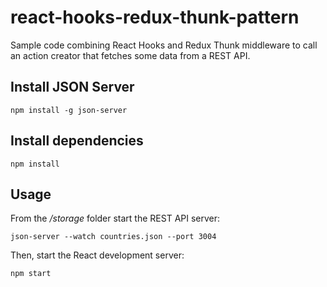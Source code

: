 # react-hooks-redux-thunk-pattern #

Sample code combining React Hooks and Redux Thunk middleware to call an action creator that fetches some data from a REST API.

## Install JSON Server

~~~
npm install -g json-server
~~~

## Install dependencies

~~~
npm install
~~~

## Usage

From the */storage* folder start the REST API server:
~~~
json-server --watch countries.json --port 3004
~~~

Then, start the React development server:
~~~
npm start
~~~